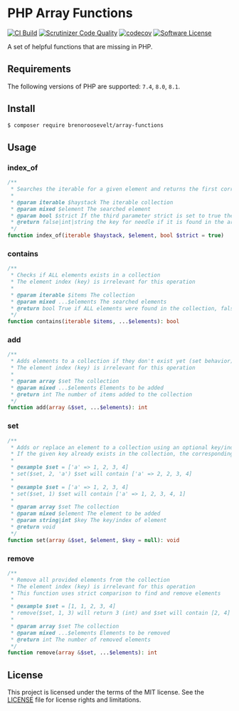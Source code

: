 # PHP Array Functions

[![CI Build](https://github.com/brenoroosevelt/php-array-functions/actions/workflows/ci.yml/badge.svg)](https://github.com/brenoroosevelt/php-array-functions/actions/workflows/ci.yml)
[![Scrutinizer Code Quality](https://scrutinizer-ci.com/g/brenoroosevelt/php-array-functions/badges/quality-score.png?b=main)](https://scrutinizer-ci.com/g/brenoroosevelt/php-array-functions/?branch=main)
[![codecov](https://codecov.io/gh/brenoroosevelt/php-array-functions/branch/main/graph/badge.svg?token=S1QBA18IBX)](https://codecov.io/gh/brenoroosevelt/php-array-functions)
[![Software License](https://img.shields.io/badge/license-MIT-brightgreen.svg?style=flat)](LICENSE.md)

A set of helpful functions that are missing in PHP.

## Requirements

The following versions of PHP are supported: `7.4`, `8.0`, `8.1`.

## Install

```bash
$ composer require brenoroosevelt/array-functions
```

## Usage

### index_of
```php
/**
 * Searches the iterable for a given element and returns the first corresponding key (index) if successful
 *
 * @param iterable $haystack The iterable collection
 * @param mixed $element The searched element
 * @param bool $strict If the third parameter strict is set to true then will also check the types of the needle
 * @return false|int|string the key for needle if it is found in the array, false otherwise.
 */
function index_of(iterable $haystack, $element, bool $strict = true)
```

### contains
```php
/**
 * Checks if ALL elements exists in a collection
 * The element index (key) is irrelevant for this operation
 *
 * @param iterable $items The collection
 * @param mixed ...$elements The searched elements
 * @return bool True if ALL elements were found in the collection, false otherwise
 */
function contains(iterable $items, ...$elements): bool
```

### add
```php
/**
 * Adds elements to a collection if they don't exist yet (set behavior).
 * The element index (key) is irrelevant for this operation
 * 
 * @param array $set The collection
 * @param mixed ...$elements Elements to be added
 * @return int The number of items added to the collection
 */
function add(array &$set, ...$elements): int
```

### set
```php
/**
 * Adds or replace an element to a collection using an optional key/index.
 * If the given key already exists in the collection, the corresponding value will be replaced by the element
 *
 * @example $set = ['a' => 1, 2, 3, 4]
 * set($set, 2, 'a') $set will contain ['a' => 2, 2, 3, 4]
 *
 * @example $set = ['a' => 1, 2, 3, 4]
 * set($set, 1) $set will contain ['a' => 1, 2, 3, 4, 1]
 *
 * @param array $set The collection
 * @param mixed $element The element to be added
 * @param string|int $key The key/index of element
 * @return void
 */
function set(array &$set, $element, $key = null): void
```

### remove
```php
/**
 * Remove all provided elements from the collection
 * The element index (key) is irrelevant for this operation
 * This function uses strict comparison to find and remove elements
 *
 * @example $set = [1, 1, 2, 3, 4]
 * remove($set, 1, 3) will return 3 (int) and $set will contain [2, 4]
 * 
 * @param array $set The collection
 * @param mixed ...$elements Elements to be removed
 * @return int The number of removed elements
 */
function remove(array &$set, ...$elements): int
```

## License

This project is licensed under the terms of the MIT license. See the [LICENSE](LICENSE.md) file for license rights and limitations.
